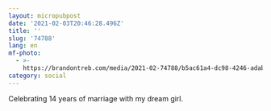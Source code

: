 ```yaml
---
layout: micropubpost
date: '2021-02-03T20:46:28.496Z'
title: ''
slug: '74788'
lang: en
mf-photo:
  - >-
    https://brandontreb.com/media/2021-02-74788/b5ac61a4-dc98-4246-adab-a2351ff482d0.jpeg
category: social
---
```

Celebrating 14 years of marriage with my dream girl. 
